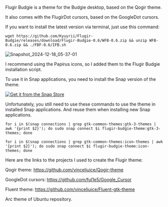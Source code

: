 Flugir Budgie is a theme for the Budgie desktop, based on the Qogir theme.

It also comes with the FlugirDot cursors, based on the GoogleDot cursors.

If you want to install the latest version via terminal, just use this command:

``` wget https://github.com/Kyuyrii/Flugir-Budgie/releases/download/Flugir-Budgie-0.6/WFB-0.6.zip && unzip WFB-0.6.zip && ./FBF-0.6/IFB.sh ```

![Snapshot_2024-12-18_05-37-01](https://github.com/user-attachments/assets/b45f5cf0-be63-4afb-8d59-f7eb9be1facf)

I recommend using the Papirus icons, so I added them to the Flugir Budgie installation script.

To use it in Snap applications, you need to install the Snap version of the theme.

<a href="https://snapcraft.io/flugir-budgie-theme">
  <img alt="Get it from the Snap Store" src="https://snapcraft.io/en/dark/install.svg" />
</a>

Unfortunately, you still need to use these commands to use the theme in installed Snap applications.
And reuse them when installing new Snap applications.

``` for i in $(snap connections | grep gtk-common-themes:gtk-3-themes | awk '{print $2}'); do sudo snap connect $i flugir-budgie-theme:gtk-3-themes; done ```

``` for i in $(snap connections | grep gtk-common-themes:icon-themes | awk '{print $2}'); do sudo snap connect $i flugir-budgie-theme:icon-themes; done ```

Here are the links to the projects I used to create the Flugir theme:

Qogir theme: https://github.com/vinceliuice/Qogir-theme

GoogleDot cursors: https://github.com/ful1e5/Google_Cursor

Fluent theme: https://github.com/vinceliuice/Fluent-gtk-theme

Arc theme of Ubuntu repository.
